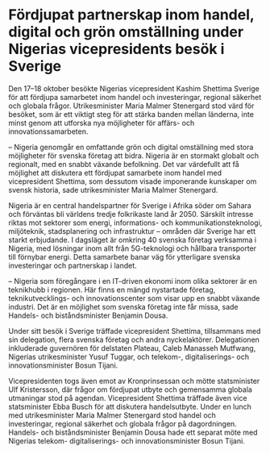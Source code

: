 # Fördjupat partnerskap inom handel, digital och grön omställning under Nigerias vicepresidents besök i Sverige

Den 17–18 oktober besökte Nigerias vicepresident Kashim Shettima Sverige för att fördjupa samarbetet inom handel och investeringar, regional säkerhet och globala frågor. Utrikesminister Maria Malmer Stenergard stod värd för besöket, som är ett viktigt steg för att stärka banden mellan länderna, inte minst genom att utforska nya möjligheter för affärs- och innovationssamarbeten.

– Nigeria genomgår en omfattande grön och digital omställning med stora möjligheter för svenska företag att bidra. Nigeria är en stormakt globalt och regionalt, med en snabbt växande befolkning. Det var värdefullt att få möjlighet att diskutera ett fördjupat samarbete inom handel med vicepresident Shettima, som dessutom visade imponerande kunskaper om svensk historia, sade utrikesminister Maria Malmer Stenergard.

Nigeria är en central handelspartner för Sverige i Afrika söder om Sahara och förväntas bli världens tredje folkrikaste land år 2050. Särskilt intresse riktas mot sektorer som energi, informations- och kommunikationsteknologi, miljöteknik, stadsplanering och infrastruktur – områden där Sverige har ett starkt erbjudande. I dagsläget är omkring 40 svenska företag verksamma i Nigeria, med lösningar inom allt från 5G-teknologi och hållbara transporter till förnybar energi. Detta samarbete banar väg för ytterligare svenska investeringar och partnerskap i landet.

– Nigeria som föregångare i en IT-driven ekonomi inom olika sektorer är en teknikhubb i regionen. Här finns en mängd nystartade företag, teknikutvecklings- och innovationscenter som visar upp en snabbt växande industri. Det är en möjlighet som svenska företag inte får missa, sade Handels- och biståndsminister Benjamin Dousa.

Under sitt besök i Sverige träffade vicepresident Shettima, tillsammans med sin delegation, flera svenska företag och andra nyckelaktörer. Delegationen inkluderade guvernören för delstaten Plateau, Caleb Manasseh Mutfwang, Nigerias utrikesminister Yusuf Tuggar, och telekom-, digitaliserings- och innovationsminister Bosun Tijani.

Vicepresidenten togs även emot av Kronprinsessan och mötte statsminister Ulf Kristersson, där frågor om fördjupat utbyte och gemensamma globala utmaningar stod på agendan. Vicepresident Shettima träffade även vice statsminister Ebba Busch för att diskutera handelsutbyte. Under en lunch med utrikesminister Maria Malmer Stenergard stod handel och investeringar, regional säkerhet och globala frågor på dagordningen. Handels- och biståndsminister Benjamin Dousa hade ett separat möte med Nigerias telekom- digitaliserings- och innovationsminister Bosun Tijani.
